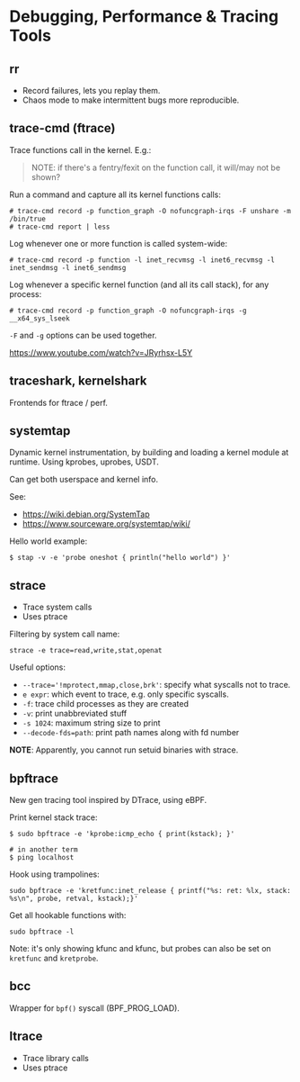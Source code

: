 # Debugging, Performance & Tracing Tools

## rr

- Record failures, lets you replay them.
- Chaos mode to make intermittent bugs more reproducible.

## trace-cmd (ftrace)

Trace functions call in the kernel. E.g.:

>
> NOTE: if there's a fentry/fexit on the function call, it will/may not be shown?
>

Run a command and capture all its kernel functions calls:

```console
# trace-cmd record -p function_graph -O nofuncgraph-irqs -F unshare -m /bin/true
# trace-cmd report | less
```

Log whenever one or more function is called system-wide:

```console
# trace-cmd record -p function -l inet_recvmsg -l inet6_recvmsg -l inet_sendmsg -l inet6_sendmsg
```

Log whenever a specific kernel function (and all its call stack), for any process:

```console
# trace-cmd record -p function_graph -O nofuncgraph-irqs -g __x64_sys_lseek
```

`-F` and `-g` options can be used together.

https://www.youtube.com/watch?v=JRyrhsx-L5Y

## traceshark, kernelshark

Frontends for ftrace / perf.

## systemtap

Dynamic kernel instrumentation, by building and loading a kernel module at runtime.
Using kprobes, uprobes, USDT.

Can get both userspace and kernel info.

See:

- https://wiki.debian.org/SystemTap
- https://www.sourceware.org/systemtap/wiki/

Hello world example:

```console
$ stap -v -e 'probe oneshot { println("hello world") }'
```

## strace

- Trace system calls
- Uses ptrace

Filtering by system call name:

```
strace -e trace=read,write,stat,openat
```

Useful options:

- `--trace='!mprotect,mmap,close,brk'`: specify what syscalls not to trace.
- `e expr`: which event to trace, e.g. only specific syscalls.
- `-f`: trace child processes as they are created
- `-v`: print unabbreviated stuff
- `-s 1024`: maximum string size to print
- `--decode-fds=path`: print path names along with fd number

**NOTE**: Apparently, you cannot run setuid binaries with strace.

## bpftrace

New gen tracing tool inspired by DTrace, using eBPF.

Print kernel stack trace:

```console
$ sudo bpftrace -e 'kprobe:icmp_echo { print(kstack); }'

# in another term
$ ping localhost
```

Hook using trampolines:
```console
sudo bpftrace -e 'kretfunc:inet_release { printf("%s: ret: %lx, stack: %s\n", probe, retval, kstack);}'
```

Get all hookable functions with:

```console
sudo bpftrace -l
```

Note: it's only showing kfunc and kfunc, but probes can also be set on
`kretfunc` and `kretprobe`.

## bcc

Wrapper for `bpf()` syscall (BPF_PROG_LOAD).

## ltrace

- Trace library calls
- Uses ptrace

